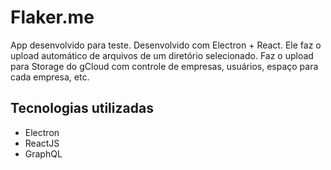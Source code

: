 # Flaker.me

App desenvolvido para teste. Desenvolvido com Electron + React. Ele faz o upload automático de arquivos de um diretório selecionado.
Faz o upload para Storage do gCloud com controle de empresas, usuários, espaço para cada empresa, etc.

## Tecnologias utilizadas

* Electron
* ReactJS
* GraphQL
